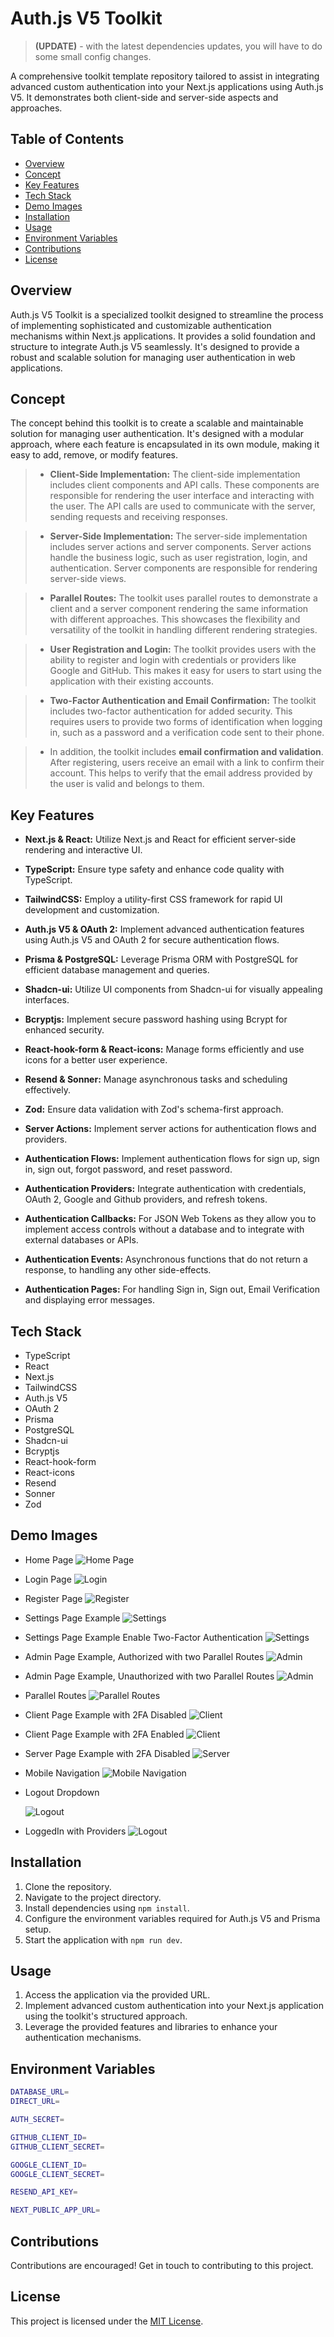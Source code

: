 # Auth.js V5 Toolkit

> **(UPDATE)** - with the latest dependencies updates, you will have to do some small config changes.

A comprehensive toolkit template repository tailored to assist in integrating advanced custom authentication into your Next.js applications using Auth.js V5. It demonstrates both client-side and server-side aspects and approaches.

## Table of Contents

- [Overview](#overview)
- [Concept](#concept)
- [Key Features](#key-features)
- [Tech Stack](#tech-stack)
- [Demo Images](#demo)
- [Installation](#installation)
- [Usage](#usage)
- [Environment Variables](#environment-variables)
- [Contributions](#contributions)
- [License](#license)

## Overview

Auth.js V5 Toolkit is a specialized toolkit designed to streamline the process of implementing sophisticated and customizable authentication mechanisms within Next.js applications. It provides a solid foundation and structure to integrate Auth.js V5 seamlessly. It's designed to provide a robust and scalable solution for managing user authentication in web applications.

## Concept

The concept behind this toolkit is to create a scalable and maintainable solution for managing user authentication. It's designed with a modular approach, where each feature is encapsulated in its own module, making it easy to add, remove, or modify features.

> - **Client-Side Implementation:**
>   The client-side implementation includes client components and API calls. These components are responsible for rendering the user interface and interacting with the user. The API calls are used to communicate with the server, sending requests and receiving responses.

> - **Server-Side Implementation:**
>   The server-side implementation includes server actions and server components. Server actions handle the business logic, such as user registration, login, and authentication. Server components are responsible for rendering server-side views.

> - **Parallel Routes:**
>   The toolkit uses parallel routes to demonstrate a client and a server component rendering the same information with different approaches. This showcases the flexibility and versatility of the toolkit in handling different rendering strategies.

> - **User Registration and Login:**
>   The toolkit provides users with the ability to register and login with credentials or providers like Google and GitHub. This makes it easy for users to start using the application with their existing accounts.

> - **Two-Factor Authentication and Email Confirmation:**
>   The toolkit includes two-factor authentication for added security. This requires users to provide two forms of identification when logging in, such as a password and a verification code sent to their phone.

> - In addition, the toolkit includes **email confirmation and validation**. After registering, users receive an email with a link to confirm their account. This helps to verify that the email address provided by the user is valid and belongs to them.

## Key Features

- **Next.js & React:** Utilize Next.js and React for efficient server-side rendering and interactive UI.
- **TypeScript:** Ensure type safety and enhance code quality with TypeScript.
- **TailwindCSS:** Employ a utility-first CSS framework for rapid UI development and customization.
- **Auth.js V5 & OAuth 2:** Implement advanced authentication features using Auth.js V5 and OAuth 2 for secure authentication flows.
- **Prisma & PostgreSQL:** Leverage Prisma ORM with PostgreSQL for efficient database management and queries.
- **Shadcn-ui:** Utilize UI components from Shadcn-ui for visually appealing interfaces.
- **Bcryptjs:** Implement secure password hashing using Bcrypt for enhanced security.
- **React-hook-form & React-icons:** Manage forms efficiently and use icons for a better user experience.
- **Resend & Sonner:** Manage asynchronous tasks and scheduling effectively.
- **Zod:** Ensure data validation with Zod's schema-first approach.
- **Server Actions:** Implement server actions for authentication flows and providers.

- **Authentication Flows:** Implement authentication flows for sign up, sign in, sign out, forgot password, and reset password.
- **Authentication Providers:** Integrate authentication with credentials, OAuth 2, Google and Github providers, and refresh tokens.
- **Authentication Callbacks:** For JSON Web Tokens as they allow you to implement access controls without a database and to integrate with external databases or APIs.
- **Authentication Events:** Asynchronous functions that do not return a response, to handling any other side-effects.
- **Authentication Pages:** For handling Sign in, Sign out, Email Verification and displaying error messages.

## Tech Stack

- TypeScript
- React
- Next.js
- TailwindCSS
- Auth.js V5
- OAuth 2
- Prisma
- PostgreSQL
- Shadcn-ui
- Bcryptjs
- React-hook-form
- React-icons
- Resend
- Sonner
- Zod

## Demo Images

- Home Page
  ![Home Page](/public/demo-images/home.png)
- Login Page
  ![Login](/public/demo-images/login.png)
- Register Page
  ![Register](/public/demo-images/register.png)
- Settings Page Example
  ![Settings](/public/demo-images/settings.png)
- Settings Page Example Enable Two-Factor Authentication
  ![Settings](/public/demo-images/2FA.png)
- Admin Page Example, Authorized with two Parallel Routes
  ![Admin](/public/demo-images/adminAuthorized.png)
- Admin Page Example, Unauthorized with two Parallel Routes
  ![Admin](/public/demo-images/adminNotAuthorized.png)
- Parallel Routes
  ![Parallel Routes](/public/demo-images/parallelRoutes.png)
- Client Page Example with 2FA Disabled
  ![Client](/public/demo-images/client.png)
- Client Page Example with 2FA Enabled
  ![Client](/public/demo-images/2faEnabled.png)
- Server Page Example with 2FA Disabled
  ![Server](/public/demo-images/server.png)
- Mobile Navigation
  ![Mobile Navigation](/public/demo-images/mobileNavigation.png)
- Logout Dropdown

  ![Logout](/public/demo-images/logout.png)

- LoggedIn with Providers
  ![Logout](/public/demo-images/loggedInWithProviders.png)

## Installation

1. Clone the repository.
2. Navigate to the project directory.
3. Install dependencies using `npm install`.
4. Configure the environment variables required for Auth.js V5 and Prisma setup.
5. Start the application with `npm run dev`.

## Usage

1. Access the application via the provided URL.
2. Implement advanced custom authentication into your Next.js application using the toolkit's structured approach.
3. Leverage the provided features and libraries to enhance your authentication mechanisms.

## Environment Variables

```bash
DATABASE_URL=
DIRECT_URL=

AUTH_SECRET=

GITHUB_CLIENT_ID=
GITHUB_CLIENT_SECRET=

GOOGLE_CLIENT_ID=
GOOGLE_CLIENT_SECRET=

RESEND_API_KEY=

NEXT_PUBLIC_APP_URL=
```

## Contributions

Contributions are encouraged! Get in touch to contributing to this project.

## License

This project is licensed under the [MIT License](LICENSE).
